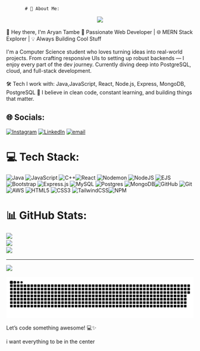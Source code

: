            # 💫 About Me:
<p align="center">
  <img src="https://readme-typing-svg.herokuapp.com/?lines=Code.+Build.+Solve.+Repeat.;Always%20learning%20something%20new;&center=true&width=500&height=45">
</p>
👋 Hey there, I'm Aryan Tambe 🚀 Passionate Web Developer | 🌐 MERN Stack Explorer | 💡 Always Building Cool Stuff<br><br>I'm a Computer Science student who loves turning ideas into real-world projects. From crafting responsive UIs to setting up robust backends — I enjoy every part of the dev journey. Currently diving deep into PostgreSQL, cloud, and full-stack development.<br><br>🛠 Tech I work with: Java,JavaScript, React, Node.js, Express, MongoDB, PostgreSQL 
📌 I believe in clean code, constant learning, and building things that matter.


## 🌐 Socials:
[![Instagram](https://img.shields.io/badge/Instagram-%23E4405F.svg?logo=Instagram&logoColor=white)](https://instagram.com/aryan__tambe__) [![LinkedIn](https://img.shields.io/badge/LinkedIn-%230077B5.svg?logo=linkedin&logoColor=white)](https://linkedin.com/in//aryan-tambe/) [![email](https://img.shields.io/badge/Email-D14836?logo=gmail&logoColor=white)](mailto:aryan.tambe04@gmail.com) 

# 💻 Tech Stack:
![Java](https://img.shields.io/badge/java-%23ED8B00.svg?style=plastic&logo=openjdk&logoColor=white) ![JavaScript](https://img.shields.io/badge/javascript-%23323330.svg?style=plastic&logo=javascript&logoColor=%23F7DF1E) ![C++](https://img.shields.io/badge/c++-%2300599C.svg?style=plastic&logo=c%2B%2B&logoColor=white)![React](https://img.shields.io/badge/react-%2320232a.svg?style=plastic&logo=react&logoColor=%2361DAFB) ![Nodemon](https://img.shields.io/badge/NODEMON-%23323330.svg?style=plastic&logo=nodemon&logoColor=%BBDEAD) ![NodeJS](https://img.shields.io/badge/node.js-6DA55F?style=plastic&logo=node.js&logoColor=white) ![EJS](https://img.shields.io/badge/ejs-%23B4CA65.svg?style=plastic&logo=ejs&logoColor=black) ![Bootstrap](https://img.shields.io/badge/bootstrap-%238511FA.svg?style=plastic&logo=bootstrap&logoColor=white) ![Express.js](https://img.shields.io/badge/express.js-%23404d59.svg?style=plastic&logo=express&logoColor=%2361DAFB) ![MySQL](https://img.shields.io/badge/mysql-4479A1.svg?style=plastic&logo=mysql&logoColor=white) ![Postgres](https://img.shields.io/badge/postgres-%23316192.svg?style=plastic&logo=postgresql&logoColor=white) ![MongoDB](https://img.shields.io/badge/MongoDB-%234ea94b.svg?style=plastic&logo=mongodb&logoColor=white)![GitHub](https://img.shields.io/badge/github-%23121011.svg?style=plastic&logo=github&logoColor=white) ![Git](https://img.shields.io/badge/git-%23F05033.svg?style=plastic&logo=git&logoColor=white) ![AWS](https://img.shields.io/badge/AWS-%23FF9900.svg?style=plastic&logo=amazon-aws&logoColor=white) ![HTML5](https://img.shields.io/badge/html5-%23E34F26.svg?style=plastic&logo=html5&logoColor=white) ![CSS3](https://img.shields.io/badge/css3-%231572B6.svg?style=plastic&logo=css3&logoColor=white) ![TailwindCSS](https://img.shields.io/badge/tailwindcss-%2338B2AC.svg?style=plastic&logo=tailwind-css&logoColor=white)![NPM](https://img.shields.io/badge/NPM-%23CB3837.svg?style=plastic&logo=npm&logoColor=white) 
# 📊 GitHub Stats:
![](https://github-readme-stats.vercel.app/api?username=aryantambe&theme=dark&hide_border=false&include_all_commits=false&count_private=false)<br/>
![](https://nirzak-streak-stats.vercel.app/?user=aryantambe&theme=dark&hide_border=false)<br/>
![](https://github-readme-stats.vercel.app/api/top-langs/?username=aryantambe&theme=dark&hide_border=false&include_all_commits=false&count_private=false&layout=compact)

---
[![](https://visitcount.itsvg.in/api?id=aryantambe&icon=0&color=0)](https://visitcount.itsvg.in)

<a href=#><img src="/contributions.svg"></a>

Let’s code something awesome! 💻✨


<!-- Proudly created with GPRM ( https://gprm.itsvg.in ) -->
i want everything to be in the center
